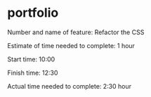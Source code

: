 # portfolio

Number and name of feature: Refactor the CSS

Estimate of time needed to complete: 1 hour

Start time: 10:00

Finish time: 12:30

Actual time needed to complete: 2:30 hour